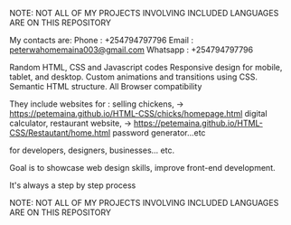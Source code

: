 NOTE: NOT ALL OF MY PROJECTS INVOLVING  INCLUDED LANGUAGES ARE ON THIS REPOSITORY

My contacts are:
Phone : +254794797796
Email : peterwahomemaina003@gmail.com
Whatsapp : +254794797796

Random HTML, CSS and Javascript codes
Responsive design for mobile, tablet, and desktop.
Custom animations and transitions using CSS.
Semantic HTML structure.
All Browser compatibility

They include websites for :
selling chickens,    ->   https://petemaina.github.io/HTML-CSS/chicks/homepage.html
digital calculator, 
restaurant website,  ->   https://petemaina.github.io/HTML-CSS/Restautant/home.html
password generator...etc

for developers, designers, businesses... etc.

Goal is to showcase web design skills, improve front-end development.

It's always a step by step process  

NOTE: NOT ALL OF MY PROJECTS INVOLVING INCLUDED LANGUAGES ARE ON THIS REPOSITORY
